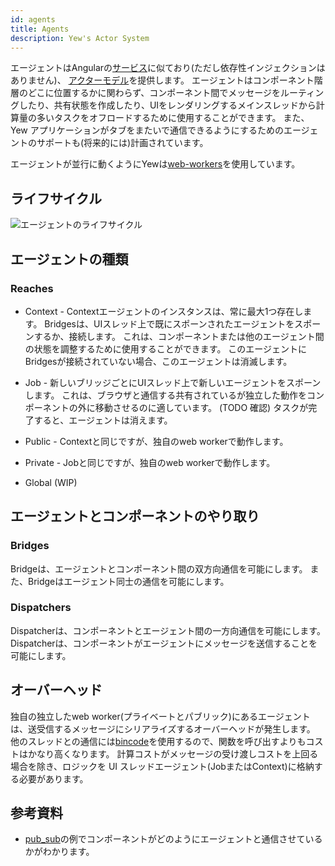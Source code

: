 ```yaml
---
id: agents
title: Agents
description: Yew's Actor System
---
```


エージェントはAngularの[サービス](https://angular.io/guide/architecture-services)に似ており\(ただし依存性インジェクションはありません\)、
[アクターモデル](https://en.wikipedia.org/wiki/Actor_model)を提供します。
エージェントはコンポーネント階層のどこに位置するかに関わらず、コンポーネント間でメッセージをルーティングしたり、共有状態を作成したり、UIをレンダリングするメインスレッドから計算量の多いタスクをオフロードするために使用することができます。
また、Yew アプリケーションがタブをまたいで通信できるようにするためのエージェントのサポートも\(将来的には\)計画されています。

エージェントが並行に動くようにYewは[web-workers](https://developer.mozilla.org/en-US/docs/Web/API/Web_Workers_API/Using_web_workers)を使用しています。

## ライフサイクル

![エージェントのライフサイクル](https://user-images.githubusercontent.com/42674621/79125224-b6481d80-7d95-11ea-8e6a-ab9b52d1d8ac.png)

## エージェントの種類

### Reaches

* Context - Contextエージェントのインスタンスは、常に最大1つ存在します。
  Bridgesは、UIスレッド上で既にスポーンされたエージェントをスポーンするか、接続します。
  これは、コンポーネントまたは他のエージェント間の状態を調整するために使用することができます。
  このエージェントにBridgesが接続されていない場合、このエージェントは消滅します。

* Job - 新しいブリッジごとにUIスレッド上で新しいエージェントをスポーンします。
  これは、ブラウザと通信する共有されているが独立した動作をコンポーネントの外に移動させるのに適しています。
  (TODO 確認) タスクが完了すると、エージェントは消えます。

* Public - Contextと同じですが、独自のweb workerで動作します。

* Private - Jobと同じですが、独自のweb workerで動作します。

* Global \(WIP\)

## エージェントとコンポーネントのやり取り

### Bridges

Bridgeは、エージェントとコンポーネント間の双方向通信を可能にします。
また、Bridgeはエージェント同士の通信を可能にします。

### Dispatchers

Dispatcherは、コンポーネントとエージェント間の一方向通信を可能にします。
Dispatcherは、コンポーネントがエージェントにメッセージを送信することを可能にします。

## オーバーヘッド

独自の独立したweb worker(プライベートとパブリック)にあるエージェントは、送受信するメッセージにシリアライズするオーバーヘッドが発生します。
他のスレッドとの通信には[bincode](https://github.com/servo/bincode)を使用するので、関数を呼び出すよりもコストはかなり高くなります。
計算コストがメッセージの受け渡しコストを上回る場合を除き、ロジックを UI スレッドエージェント\(JobまたはContext\)に格納する必要があります。

## 参考資料

* [pub\_sub](https://github.com/yewstack/yew/tree/master/examples/pub_sub)の例でコンポーネントがどのようにエージェントと通信させているかがわかります。